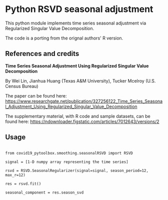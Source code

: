 # Python RSVD seasonal adjustment

This python module implements time series seasonal adjustment via Regularized Singular Value Decomposition.

The code is a porting from the orignal authors' R version.

## References and credits 

**Time Series Seasonal Adjustment Using Regularized Singular Value Decomposition**

By Wei Lin, Jianhua Huang (Texas A&M University), Tucker Mcelroy (U.S. Census Bureau)

The paper can be found here: https://www.researchgate.net/publication/327256122_Time_Series_Seasonal_Adjustment_Using_Regularized_Singular_Value_Decomposition

The supplementary material, with R code and sample datasets, can be found here: https://ndownloader.figstatic.com/articles/7012643/versions/2

## Usage

```

from covid19_pytoolbox.smoothing.seasonalRSVD import RSVD

signal = [1-D numpy array representing the time series]

rsvd = RSVD.SeasonalRegularizer(signal=signal, season_period=12, max_r=12)

res = rsvd.fit()

seasonal_component = res.season_svd

```

